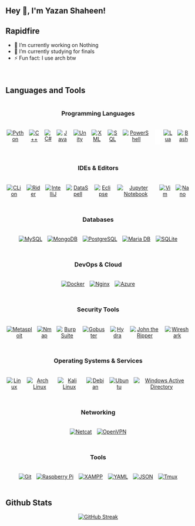 ## Hey 👋, I'm Yazan Shaheen!  

## Rapidfire  

- 🔭 I’m currently working on Nothing
- 🌱 I’m currently studying for finals  
- ⚡ Fun fact: I use arch btw  
<br/>  

## Languages and Tools  
<div align="center" style="display: flex; flex-direction: column; gap: 15px;">  

### Programming Languages  
<div style="display: flex; flex-wrap: nowrap; justify-content: center; gap: 8px; margin-bottom: 10px;">
<a href="https://www.python.org/" target="_blank"><img style="margin: 3px" src="https://icon.icepanel.io/Technology/svg/Python.svg" alt="Python" title="Python" height="40" /></a>  
<a href="https://www.cplusplus.com/" target="_blank"><img style="margin: 3px" src="https://icon.icepanel.io/Technology/svg/C%2B%2B-%28CPlusPlus%29.svg" alt="C++" title="C++" height="40" /></a>  
<a href="https://docs.microsoft.com/en-us/dotnet/csharp/" target="_blank"><img style="margin: 3px" src="https://icon.icepanel.io/Technology/svg/C%23-%28CSharp%29.svg" alt="C#" title="C#" height="40" /></a>  
<a href="https://www.java.com/" target="_blank"><img style="margin: 3px" src="https://icon.icepanel.io/Technology/svg/Java.svg" alt="Java" title="Java" height="40" /></a>  
<a href="https://unity.com/" target="_blank"><img style="margin: 3px" src="https://icon.icepanel.io/Technology/svg/Unity.svg" alt="Unity" title="Unity" height="40" /></a>  
<a href="https://www.w3.org/standards/xml/" target="_blank"><img style="margin: 3px" src="https://icon.icepanel.io/Technology/png-shadow-512/XML.png" alt="XML" title="XML" height="40" /></a>  
<a href="https://www.sql.org/" target="_blank"><img style="margin: 3px" src="https://www.svgrepo.com/show/331760/sql-database-generic.svg" alt="SQL" title="SQL" height="40" /></a>  
<a href="https://learn.microsoft.com/en-us/powershell/" target="_blank"><img style="margin: 3px" src="https://icon.icepanel.io/Technology/png-shadow-512/Powershell.png" alt="PowerShell" title="PowerShell" height="40" /></a>  
<a href="https://www.zsh.org/" target="_blank"><img style="margin: 3px" src="https://github.com/Zsh-art/logo/blob/main/png/white_vertical_icon.png?raw=true" alt="Zsh" title="Zsh" height="40" /></a>  
<a href="https://www.lua.org/" target="_blank"><img style="margin: 3px" src="https://icon.icepanel.io/Technology/svg/Lua.svg" alt="Lua" title="Lua" height="40" /></a>  
<a href="https://www.gnu.org/software/bash/" target="_blank"><img style="margin: 3px" src="https://icon.icepanel.io/Technology/png-shadow-512/Bash.png" alt="Bash" title="Bash" height="40" /></a>  
</div>

### IDEs & Editors  
<div style="display: flex; flex-wrap: nowrap; justify-content: center; gap: 8px; margin-bottom: 10px;">
<a href="https://www.jetbrains.com/clion/" target="_blank"><img style="margin: 3px" src="https://icon.icepanel.io/Technology/svg/CLion.svg" alt="CLion" title="CLion" height="40" /></a>  
<a href="https://www.jetbrains.com/rider/" target="_blank"><img style="margin: 3px" src="https://icon.icepanel.io/Technology/svg/Rider.svg" alt="Rider" title="Rider" height="40" /></a>  
<a href="https://www.jetbrains.com/idea/" target="_blank"><img style="margin: 3px" src="https://icon.icepanel.io/Technology/svg/IntelliJ-IDEA.svg" alt="IntelliJ" title="IntelliJ IDEA" height="40" /></a>  
<a href="https://www.jetbrains.com/dataspell/" target="_blank"><img style="margin: 3px" src="https://icon.icepanel.io/Technology/svg/DataSpell.svg" alt="DataSpell" title="DataSpell" height="40" /></a>  
<a href="https://www.eclipse.org/" target="_blank"><img style="margin: 3px" src="https://icon.icepanel.io/Technology/png-shadow-512/Eclipse-IDE.png" alt="Eclipse" title="Eclipse" height="40" /></a>  
<a href="https://jupyter.org/" target="_blank"><img style="margin: 3px" src="https://icon.icepanel.io/Technology/svg/Jupyter.svg" alt="Jupyter Notebook" title="Jupyter Notebook" height="40" /></a>  
<a href="https://www.vim.org/" target="_blank"><img style="margin: 3px" src="https://icon.icepanel.io/Technology/svg/Vim.svg" alt="Vim" title="Vim" height="40" /></a>  
<a href="https://www.nano-editor.org/" target="_blank"><img style="margin: 3px" src="https://icon.icepanel.io/Technology/svg/Nano.svg" alt="Nano" title="Nano" height="40" /></a>  
</div>

### Databases  
<div style="display: flex; flex-wrap: nowrap; justify-content: center; gap: 8px; margin-bottom: 10px;">
<a href="https://www.mysql.com/" target="_blank"><img style="margin: 3px" src="https://icon.icepanel.io/Technology/svg/MySQL.svg" alt="MySQL" title="MySQL" height="40" /></a>  
<a href="https://www.mongodb.com/" target="_blank"><img style="margin: 3px" src="https://icon.icepanel.io/Technology/svg/MongoDB.svg" alt="MongoDB" title="MongoDB" height="40" /></a>  
<a href="https://www.postgresql.org/" target="_blank"><img style="margin: 3px" src="https://icon.icepanel.io/Technology/svg/PostgresSQL.svg" alt="PostgreSQL" title="PostgreSQL" height="40" /></a>  
<a href="https://mariadb.org/" target="_blank"><img style="margin: 3px" src="https://www.svgrepo.com/show/354037/mariadb-icon.svg" alt="Maria DB" title="MariaDB" height="40" /></a>  
<a href="https://www.sqlite.org/" target="_blank"><img style="margin: 3px" src="https://icon.icepanel.io/Technology/svg/SQLite.svg" alt="SQLite" title="SQLite" height="40" /></a>  
</div>

### DevOps & Cloud  
<div style="display: flex; flex-wrap: nowrap; justify-content: center; gap: 8px; margin-bottom: 10px;">
<a href="https://www.docker.com/" target="_blank"><img style="margin: 3px" src="https://icon.icepanel.io/Technology/svg/Docker.svg" alt="Docker" title="Docker" height="40" /></a>  
<a href="https://www.nginx.com/" target="_blank"><img style="margin: 3px" src="https://icon.icepanel.io/Technology/svg/NGINX.svg" alt="Nginx" title="Nginx" height="40" /></a>  
<a href="https://azure.microsoft.com/" target="_blank"><img style="margin: 3px" src="https://icon.icepanel.io/Technology/svg/Azure.svg" alt="Azure" title="Azure" height="40" /></a>  
</div>

### Security Tools  
<div style="display: flex; flex-wrap: nowrap; justify-content: center; gap: 8px; margin-bottom: 10px;">
<a href="https://www.metasploit.com/" target="_blank"><img style="margin: 3px" src="https://upload.wikimedia.org/wikipedia/commons/thumb/4/4f/Metasploit_logo_and_wordmark.svg/960px-Metasploit_logo_and_wordmark.svg.png" alt="Metasploit" title="Metasploit" height="40" /></a>  
<a href="https://nmap.org/" target="_blank"><img style="margin: 3px" src="https://nmap.org/images/sitelogo-nmap.svg" alt="Nmap" title="Nmap" height="40" /></a>  
<a href="https://portswigger.net/burp" target="_blank"><img style="margin: 3px" src="https://www.svgrepo.com/show/454430/burpsuite-security-software.svg" alt="Burp Suite" title="Burp Suite" height="40" /></a>  
<a href="https://github.com/OJ/gobuster" target="_blank"><img style="margin: 3px" src="https://upload.wikimedia.org/wikipedia/commons/thumb/e/ef/OWASP_black_logo.svg/960px-OWASP_black_logo.svg.png?20240720025257" alt="Gobuster" title="Gobuster" height="40" /></a>  
<a href="https://github.com/vanhauser-thc/thc-hydra" target="_blank"><img style="margin: 3px" src="https://www.kali.org/tools/hydra/images/hydra-logo.svg" alt="Hydra" title="Hydra" height="40" /></a>  
<a href="https://www.kali.org/tools/john/" target="_blank"><img style="margin: 3px" src="https://www.kali.org/tools/john/images/john-logo.svg" alt="John the Ripper" title="John the Ripper" height="40" /></a>  
<a href="https://www.wireshark.org/" target="_blank"><img style="margin: 3px" src="https://www.kali.org/tools/wireshark/images/wireshark-logo.svg" alt="Wireshark" title="Wireshark" height="40" /></a>  
</div>

### Operating Systems & Services
<div style="display: flex; flex-wrap: nowrap; justify-content: center; gap: 8px; margin-bottom: 10px;">
<a href="https://www.linux.org/" target="_blank"><img style="margin: 3px" src="https://icon.icepanel.io/Technology/svg/Linux.svg" alt="Linux" title="Linux" height="40" /></a>  
<a href="https://www.archlinux.org/" target="_blank"><img style="margin: 3px" src="https://icon.icepanel.io/Technology/svg/Arch-Linux.svg" alt="Arch Linux" title="Arch Linux" height="40" /></a>  
<a href="https://www.kali.org/" target="_blank"><img style="margin: 3px" src="https://upload.wikimedia.org/wikipedia/commons/thumb/2/2b/Kali-dragon-icon.svg/512px-Kali-dragon-icon.svg.png?20211125065834" alt="Kali Linux" title="Kali Linux" height="40" /></a>  
<a href="https://www.debian.org/" target="_blank"><img style="margin: 3px" src="https://icon.icepanel.io/Technology/svg/Debian.svg" alt="Debian" title="Debian" height="40" /></a>  
<a href="https://ubuntu.com/" target="_blank"><img style="margin: 3px" src="https://icon.icepanel.io/Technology/svg/Ubuntu.svg" alt="Ubuntu" title="Ubuntu" height="40" /></a>  
<a href="https://learn.microsoft.com/en-us/windows-server/identity/ad-ds/active-directory-domain-services-overview" target="_blank"><img style="margin: 3px" src="https://cdn.worldvectorlogo.com/logos/active-directory-1.svg" alt="Windows Active Directory" title="Windows Active Directory" height="40" /></a>  
</div>

### Networking  
<div style="display: flex; flex-wrap: nowrap; justify-content: center; gap: 8px; margin-bottom: 10px;">
<a href="https://nc110.sourceforge.io/" target="_blank"><img style="margin: 3px" src="https://www.kali.org/tools/netcat/images/netcat-logo.svg" alt="Netcat" title="Netcat" height="40" /></a>  
<a href="https://openvpn.net/" target="_blank"><img style="margin: 3px" src="https://cdn.worldvectorlogo.com/logos/openvpn-2.svg" alt="OpenVPN" title="OpenVPN" height="40" /></a>  
</div>

### Tools  
<div style="display: flex; flex-wrap: nowrap; justify-content: center; gap: 8px;">
<a href="https://git-scm.com/" target="_blank"><img style="margin: 3px" src="https://icon.icepanel.io/Technology/svg/Git.svg" alt="Git" title="Git" height="40" /></a>  
<a href="https://www.raspberrypi.org/" target="_blank"><img style="margin: 3px" src="https://icon.icepanel.io/Technology/svg/Raspberry-Pi.svg" alt="Raspberry Pi" title="Raspberry Pi" height="40" /></a>  
<a href="https://www.apachefriends.org/" target="_blank"><img style="margin: 3px" src="https://icon.icepanel.io/Technology/svg/Apache.svg" alt="XAMPP" title="XAMPP" height="40" /></a>  
<a href="https://yaml.org/" target="_blank"><img style="margin: 3px" src="https://icon.icepanel.io/Technology/png-shadow-512/YAML.png" alt="YAML" title="YAML" height="40" /></a>  
<a href="https://www.json.org/" target="_blank"><img style="margin: 3px" src="https://icon.icepanel.io/Technology/png-shadow-512/JSON.png" alt="JSON" title="JSON" height="40" /></a>  
<a href="https://tmux.github.io/" target="_blank"><img style="margin: 3px" src="https://cdn.worldvectorlogo.com/logos/tmux.svg" alt="Tmux" title="Tmux" height="40" /></a>  
</div>

</div>  

<br/>  

## Github Stats
<p align="center"><a href="https://git.io/streak-stats"><img src="https://nirzak-streak-stats.vercel.app?user=oYazan&theme=algolia" alt="GitHub Streak"></a></p>
<br/>
